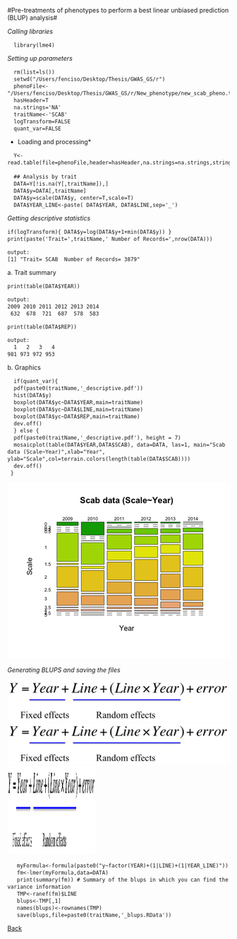 #Pre-treatments of phenotypes to perform a best linear unbiased prediction (BLUP) analysis#

*Calling libraries*

```{r}
  library(lme4)
```

*Setting up parameters*

```{r}
  rm(list=ls())
  setwd("/Users/fenciso/Desktop/Thesis/GWAS_GS/r")
  phenoFile<-"/Users/fenciso/Desktop/Thesis/GWAS_GS/r/New_phenotype/new_scab_pheno.txt"
  hasHeader=T
  na.strings='NA'
  traitName<-'SCAB'
  logTransform=FALSE
  quant_var=FALSE
```

* Loading and processing*

```{r}
  Y<-read.table(file=phenoFile,header=hasHeader,na.strings=na.strings,stringsAsFactors=F)

  ## Analysis by trait
  DATA=Y[!is.na(Y[,traitName]),]
  DATA$y=DATA[,traitName]
  DATA$y=scale(DATA$y, center=T,scale=T)
  DATA$YEAR_LINE<-paste( DATA$YEAR, DATA$LINE,sep='_')
```

*Getting descriptive statistics*

```{r} 
if(logTransform){ DATA$y=log(DATA$y+1+min(DATA$y)) }
print(paste('Trait=',traitName,' Number of Records=',nrow(DATA)))
```

```
output:
[1] "Trait= SCAB  Number of Records= 3879"
```
a. Trait summary
```{r}
print(table(DATA$YEAR))
```
```
output:
2009 2010 2011 2012 2013 2014 
 632  678  721  687  578  583
``` 

```{r}
print(table(DATA$REP))
```
```
output:
  1   2   3   4 
981 973 972 953 
```
b. Graphics
```{r}
  if(quant_var){
  pdf(paste0(traitName,'_descriptive.pdf'))
  hist(DATA$y)
  boxplot(DATA$yc~DATA$YEAR,main=traitName)
  boxplot(DATA$yc~DATA$LINE,main=traitName)
  boxplot(DATA$yc~DATA$REP,main=traitName)
  dev.off()
  } else {
  pdf(paste0(traitName,'_descriptive.pdf'), height = 7)
  mosaicplot(table(DATA$YEAR,DATA$SCAB), data=DATA, las=1, main="Scab data (Scale~Year)",xlab="Year", ylab="Scale",col=terrain.colors(length(table(DATA$SCAB))))
  dev.off()
 }
 ```
![ScreenShot](https://github.com/fenciso13/GWAS_and_GS/blob/master/pdf/Scab_plot.png)

*Generating BLUPS and saving the files*

![ecuation](https://github.com/fenciso13/GWAS_and_GS/blob/master/pdf/ecuation.png)
![drawing](https://github.com/fenciso13/GWAS_and_GS/blob/master/pdf/ecuation.png)
<img src="https://github.com/fenciso13/GWAS_and_GS/blob/master/pdf/ecuation.png" width="200" height="200" />


```{r}
   myFormula<-formula(paste0("y~factor(YEAR)+(1|LINE)+(1|YEAR_LINE)"))
   fm<-lmer(myFormula,data=DATA)  
   print(summary(fm)) # Summary of the blups in which you can find the variance information
   TMP<-ranef(fm)$LINE
   blups<-TMP[,1]
   names(blups)<-rownames(TMP)
   save(blups,file=paste0(traitName,'_blups.RData'))
```
[Back](https://github.com/fenciso13/Potato_MSU/)
